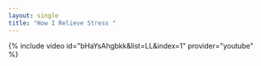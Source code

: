 ```yaml
--- 
layout: single 
title: "How I Relieve Stress " 
--- 
```

{% include video id="bHaYsAhgbkk&list=LL&index=1" provider="youtube" %}
